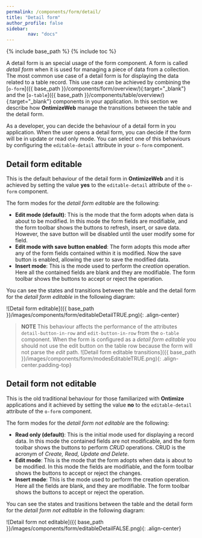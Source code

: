 ```yaml
---
permalink: /components/form/detail/
title: "Detail form"
author_profile: false
sidebar:
        nav: "docs"
---
```


{% include base_path %}
{% include toc %}

A detail form is an special usage of the form component. A form is called *detail form* when it is used for managing a piece of data from a collection. The most common use case of a detail form is for displaying the data related to a table record. This use case can be achieved by combining the [`o-form`]({{ base_path }}/components/form/overview/){:target="_blank"} and the [`o-table`]({{ base_path }}/components/table/overview/){:target="_blank"} components in your application. In this section we describe how **OntimizeWeb** manage the transitions between the table and the detail form.

As a developer, you can decide the behaviour of a detail form in you application. When the user opens a detail form, you can decide if the form will be in update or read only mode. You can select one of this behaviours by configuring the `editable-detail` attribute in your `o-form` component.

## Detail form editable

This is the default behaviour of the detail form in **OntimizeWeb** and it is achieved by setting the value **yes** to the `editable-detail` attribute of the `o-form` component.

The form modes for the *detail form editable* are the following:

* **Edit mode (default)**: This is the mode that the form adopts when data is about to be modified. In this mode the form fields are modifiable, and the form toolbar shows the buttons to refresh, insert, or save data. However, the save button will be disabled until the user modify some for field.
* **Edit mode with save button enabled**: The form adopts this mode after any of the form fields contained within it is modified. Now the save button is enabled, allowing the user to save the modified data.
* **Insert mode**: This is the mode used to perform the *creation* operation. Here all the contained fields are blank and they are modifiable. The
form toolbar shows the buttons to accept or reject the operation.

You can see the states and transitions between the table and the detail form for the *detail form editable* in the following diagram:

![Detail form editable]({{ base_path }}/images/components/form/editableDetailTRUE.png){: .align-center}

>**NOTE** This behaviour affects the performance of the attributes `detail-button-in-row` and `edit-button-in-row` from the `o-table` component. When the form is configured as a *detail form editable* you should not use the edit button on the table row because the form will not parse the *edit* path.
>![Detail form editable transitions]({{ base_path }}/images/components/form/modesEditableTRUE.png){: .align-center.padding-top}

## Detail form not editable

This is the old traditional behaviour for those familiarized with **Ontimize** applications and it achieved by setting the value **no** to the `editable-detail` attribute of the `o-form` component.

The form modes for the *detail form not editable* are the following:

* **Read only (default)**: This is the initial mode used for displaying a record data. In this mode the contained fields are not modificable, and the form toolbar shows the buttons to perform *CRUD* operations. CRUD is the acronym of *Create, Read, Update and Delete*.
* **Edit mode**: This is the mode that the form adopts when data is about to be modified. In this mode the fields are modifiable, and the form toolbar shows the buttons to accept or reject the changes.
* **Insert mode**: This is the mode used to perform the creation operation. Here all the fields are blank, and they are modifiable. The form toolbar shows the buttons to accept or reject the operation.

You can see the states and trasitions between the table and the detail form for the *detail form not editable* in the following diagram:

![Detail form not editable]({{ base_path }}/images/components/form/editableDetailFALSE.png){: .align-center}
